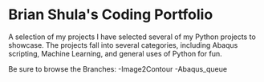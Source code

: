 # Brian Shula's Coding Portfolio
A selection of my projects
I have selected several of my Python projects to showcase.  The projects fall into several categories, including Abaqus scripting, Machine Learning, and general uses of Python for fun.

Be sure to browse the Branches:
-Image2Contour
-Abaqus_queue

